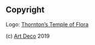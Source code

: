 <!-- ## TODO

- [ ] Create a function to remember all `async` calls ([Missing stack traces from async functions after the first await](https://github.com/nodejs/node/issues/11865)). -->

## Copyright

Logo: [Thornton’s Temple of Flora][2]

(c) [Art Deco][1] 2019

[1]: https://artd.eco
[2]: https://publicdomainreview.org/2015/03/11/sex-and-science-in-robert-thorntons-temple-of-flora/
